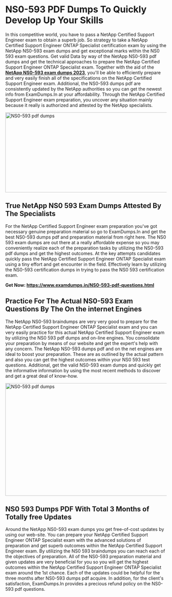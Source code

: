 <h1><strong>NS0-593 PDF Dumps To Quickly Develop Up Your Skills</strong></h1>
<p>In this competitive world, you have to pass a NetApp Certified Support Engineer exam to obtain a superb job. So strategy to take a NetApp Certified Support Engineer ONTAP Specialist certification exam by using the NetApp NS0-593 exam dumps and get exceptional marks within the NS0 593 exam questions. Get valid Data by way of the NetApp NS0-593 pdf dumps and get the technical approaches to prepare the NetApp Certified Support Engineer ONTAP Specialist exam. Together with the aid of the <strong><a href="https://www.examdumps.in/NS0-593-pdf-questions.html">NetApp NS0-593 exam dumps 2023</a></strong>, you'll be able to efficiently prepare and very easily finish all of the specifications on the NetApp Certified Support Engineer exam. Additional, the NS0-593 dumps pdf are consistently updated by the NetApp authorities so you can get the newest info from ExamDumps.In at your affordability. Through the NetApp Certified Support Engineer exam preparation, you uncover any situation mainly because it really is authorized and attested by the NetApp specialists.</p>
<p><img src="https://i.ibb.co/zxJwW90/Copy-of-Online-Classes-Twitter-header-post-Made-with-Poster-My-Wall-1.png" alt="NS0-593 pdf dumps" width="750" height="250" /></p>
<h2><strong>True NetApp NS0 593 Exam Dumps Attested By The Specialists</strong></h2>
<p>For the NetApp Certified Support Engineer exam preparation you've got necessary genuine preparation material so go to ExamDumps.In and get the best NS0-593 dumps pdf and preparation material from right here. The NS0 593 exam dumps are out there at a really affordable expense so you may conveniently realize each of the preparation tasks by utilizing the NS0-593 pdf dumps and get the highest outcomes. At the key attempts candidates quickly pass the NetApp Certified Support Engineer ONTAP Specialist exam using a tiny effort and get encounter in the field. Effectively learn by utilizing the NS0-593 certification dumps in trying to pass the NS0 593 certification exam.</p>
<p><strong>Get Now:&nbsp;<a href="https://www.examdumps.in/NS0-593-pdf-questions.html">https://www.examdumps.in/NS0-593-pdf-questions.html</a></strong></p>
<h2><strong>Practice For The Actual NS0-593 Exam Questions By The On the internet Engines</strong></h2>
<p>The NetApp NS0-593 braindumps are very very good to prepare for the NetApp Certified Support Engineer ONTAP Specialist exam and you can very easily practice for this actual NetApp Certified Support Engineer exam by utilizing the NS0 593 pdf dumps and on-line engines. You consolidate your preparation by means of our website and get the expert's help with any concern. The NetApp NS0-593 dumps pdf and on the net engines are ideal to boost your preparation. These are as outlined by the actual pattern and also you can get the highest outcomes within your NS0 593 test questions. Additional, get the valid NS0-593 exam dumps and quickly get the informative information by using the most recent methods to discover and get a great deal of know-how.</p>
<p><a href="https://www.examdumps.in/NS0-593-pdf-questions.html"><img src="https://i.ibb.co/QkNtdwY/Copy-of-Zoom-Online-Classes-Facebook-Share-Po-Made-with-Poster-My-Wall-1.jpg" alt="NS0-593 pdf dumps" width="670" height="352" /></a></p>
<h2><strong>NS0 593 Dumps PDF With Total 3 Months of Totally free Updates</strong></h2>
<p>Around the NetApp NS0-593 exam dumps you get free-of-cost updates by using our web-site. You can prepare your NetApp Certified Support Engineer ONTAP Specialist exam with the advanced solutions of preparation and get superb outcomes within the NetApp Certified Support Engineer exam. By utilizing the NS0 593 braindumps you can reach each of the objectives of preparation. All of the NS0-593 preparation material and given updates are very beneficial for you so you will get the highest outcomes within the NetApp Certified Support Engineer ONTAP Specialist exam around the 1st chance. Each of the updates could be helpful for the three months after NS0-593 dumps pdf acquire. In addition, for the client's satisfaction, ExamDumps.In provides a precious refund policy on the NS0-593 pdf questions.</p>
